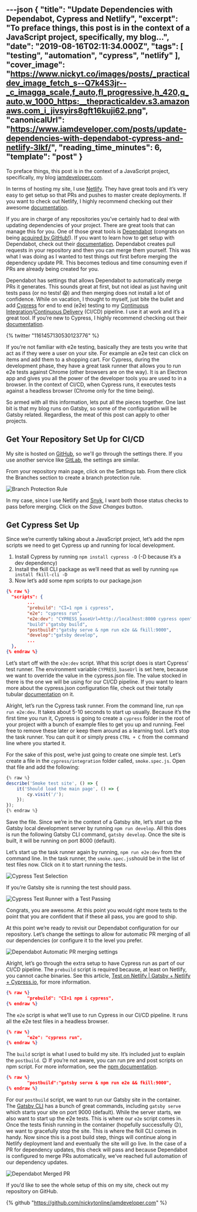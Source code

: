 ---json
{
  "title": "Update Dependencies with Dependabot, Cypress and Netlify",
  "excerpt": "To preface things, this post is in the context of a JavaScript project, specifically, my blog...",
  "date": "2019-08-16T02:11:34.000Z",
  "tags": [
    "testing",
    "automation",
    "cypress",
    "netlify"
  ],
  "cover_image": "https://www.nickyt.co/images/posts/_practicaldev_image_fetch_s--Q7k4S3jr--_c_imagga_scale,f_auto,fl_progressive,h_420,q_auto,w_1000_https:__thepracticaldev.s3.amazonaws.com_i_jivsyirs8gft16kuji62.png",
  "canonicalUrl": "https://www.iamdeveloper.com/posts/update-dependencies-with-dependabot-cypress-and-netlify-3lkf/",
  "reading_time_minutes": 6,
  "template": "post"
}
---

To preface things, this post is in the context of a JavaScript project, specifically, my blog [iamdeveloper.com](https://iamdeveloper.com).

In terms of hosting my site, I use [Netlify](https://www.netlify.com). They have great tools and it’s very easy to get setup so that PRs and pushes to master create deployments. If you want to check out Netlify, I highly recommend checking out their awesome [documentation](https://www.netlify.com/docs/).

If you are in charge of any repositories you’ve certainly had to deal with updating dependencies of your project. There are great tools that can manage this for you. One of those great tools is [Dependabot](https://dependabot.com) (congrats on being [acquired by GitHub!](https://dependabot.com/blog/hello-github/)). If you want to learn how to get setup with Dependabot, check out their [documentation](https://dependabot.com/#how-it-works). Dependabot creates pull requests in your repository and then you can merge them yourself. This was what I was doing as I wanted to test things out first before merging the dependency update PR. This becomes tedious and time consuming even if PRs are already being created for you.

Dependabot has settings that allows Dependabot to automatically merge PRs it generates. This sounds great at first, but not ideal as just having unit tests pass (or no tests! 😱) and then merging does not install a lot of confidence. While on vacation, I thought to myself, just bite the bullet and add [Cypress](https://cypress.io) for end to end (e2e) testing to my [Continuous Integration](https://en.wikipedia.org/wiki/Continuous_integration)/[Continuous Delivery](https://en.wikipedia.org/wiki/Continuous_delivery) (CI/CD) pipeline. I use it at work and it’s a great tool. If you’re new to Cypress, I highly recommend checking out their [documentation](https://docs.cypress.io).

{% twitter "1161457130530123776" %}

If you’re not familiar with e2e testing, basically they are tests you write that act as if they were a user on your site. For example an e2e test can click on items and add them to a shopping cart. For Cypress, during the development phase, they have a great task runner that allows you to run e2e tests against Chrome (other browsers are on the way). It is an Electron app and gives you all the power of the developer tools you are used to in a browser. In the context of CI/CD, when Cypress runs, it executes tests against a headless browser (Chrome only for the time being).

So armed with all this information, lets put all the pieces together. One last bit is that my blog runs on Gatsby, so some of the configuration will be Gatsby related. Regardless, the meat of this post can apply to other projects.

## Get Your Repository Set Up for CI/CD

My site is hosted on [GitHub](https://github.com), so we'll go through the settings there. If you use another service like [GitLab](https://gitlab.com), the settings are similar.

From your repository main page, click on the Settings tab. From there click the Branches section to create a branch protection rule.

![Branch Protection Rule](https://www.nickyt.co/images/posts/_uploads_articles_h5f02iehfz4jlu2p1dg3.png)

In my case, since I use Netlify and [Snyk](https://snyk.io), I want both those status checks to pass before merging. Click on the _Save Changes_ button.

## Get Cypress Set Up

Since we’re currently talking about a JavaScript project, let’s add the npm scripts we need to get Cypress up and running for local development.

1. Install Cypress by running `npm install cypress -D` (-D because it’s a dev dependency)
2. Install the fkill CLI package as we’ll need that as well by running `npm install fkill-cli -D`
3. Now let’s add some npm scripts to our package.json

```json
{% raw %}
  "scripts": {
		...
    	"prebuild": "CI=1 npm i cypress",
    	"e2e": "cypress run",
    	"e2e:dev": "CYPRESS_baseUrl=http://localhost:8000 cypress open"
		"build":"gatsby build",
		"postbuild":"gatsby serve & npm run e2e && fkill:9000",
		"develop":"gatsby develop",
		...
  },
{% endraw %}
```

Let’s start off with the `e2e:dev` script. What this script does is start Cypress’ test runner. The environment variable `CYPRESS_baseUrl` is set here, because we want to override the value in the cypress.json file. The value stocked in there is the one we will be using for our CI/CD pipeline. If you want to learn more about the cypress.json configuration file, check out their totally tubular [documentation](https://docs.cypress.io/guides/references/configuration.html#Options) on it.

Alright, let’s run the Cypress task runner. From the command line, run `npm run e2e:dev`. It takes about 5-10 seconds to start up usually. Because it’s the first time you run it, Cypress is going to create a `cypress` folder in the root of your project with a bunch of example files to get you up and running. Feel free to remove these later or keep them around as a learning tool. Let’s stop the task runner. You can quit it or simply press `CTRL + C` from the command line where you started it.

For the sake of this post, we’re just going to create one simple test. Let’s create a file in the `cypress/integration` folder called, `smoke.spec.js`. Open that file and add the following:

```javascript
{% raw %}
describe('Smoke test site', () => {
    it('Should load the main page', () => {
        cy.visit('/');
    });
});
{% endraw %}
```

Save the file. Since we’re in the context of a Gatsby site, let’s start up the Gatsby local development server by running `npm run develop`. All this does is run the following Gatsby CLI command, `gatsby develop`. Once the site is built, it will be running on port 8000 (default).

Let’s start up the task runner again by running, `npm run e2e:dev` from the command line. In the task runner, the `smoke.spec.js`should be in the list of test files now. Click on it to start running the tests.

![Cypress Test Selection](https://www.nickyt.co/images/posts/_uploads_articles_o2mkg284xtj32alrj0ge.png)

If you’re Gatsby site is running the test should pass.

![Cypress Test Runner with a Test Passing](https://www.nickyt.co/images/posts/_uploads_articles_5dasrrtove90dbw90718.png)

Congrats, you are awesome. At this point you would right more tests to the point that you are confident that if these all pass, you are good to ship.

At this point we’re ready to revisit our Dependabot configuration for our repository. Let’s change the settings to allow for automatic PR merging of all our dependencies (or configure it to the level you prefer.

![Dependabot Automatic PR merging settings](https://www.nickyt.co/images/posts/_uploads_articles_y41agaxm0dim2c45ba8h.png)

Alright, let’s go through the extra setup to have Cypress run as part of our CI/CD pipeline. The `prebuild` script is required because, at least on Netlify, you cannot cache binaries. See this article, [Test on Netlify | Gatsby + Netlify + Cypress.io](https://gatsby-blog-0a5be4.netlify.com/test-on-netlify/), for more information.

```json
{% raw %}
    	"prebuild": "CI=1 npm i cypress",
{% endraw %}
```

The `e2e` script is what we’ll use to run Cypress in our CI/CD pipeline. It runs all the e2e test files in a headless browser.

```json
{% raw %}
    	"e2e": "cypress run",
{% endraw %}
```

The `build` script is what I used to build my site. It’s included just to explain the `postbuild`. 😉 If you’re not aware, you can run pre and post scripts on npm script. For more information, see the [npm documentation](https://docs.npmjs.com/misc/scripts).

```json
{% raw %}
		"postbuild":"gatsby serve & npm run e2e && fkill:9000",
{% endraw %}
```

For our `postbuild` script, we want to run our Gatsby site in the container. The [Gatsby CLI](https://www.gatsbyjs.org/docs/gatsby-cli) has a bunch of great commands, including `gatsby serve` which starts your site on port 9000 (default). While the server starts, we also want to start up the e2e tests. This is where our `e2e` script comes in. Once the tests finish running in the container (hopefully successfully 😉), we want to gracefully stop the site. This is where the fkill CLI comes in handy. Now since this is a post build step, things will continue along in Netlify deployment land and eventually the site will go live. In the case of a PR for dependency updates, this check will pass and because Dependabot is configured to merge PRs automatically, we’ve reached full automation of our dependency updates.

![Dependabot Merged PR](https://www.nickyt.co/images/posts/_uploads_articles_eot199766u7m1zmipwq4.png)

If you’d like to see the whole setup of this on my site, check out my repository on GitHub.

{% github "https://github.com/nickytonline/iamdeveloper.com" %}

